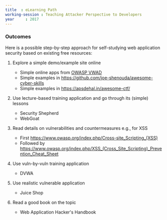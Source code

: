 ```yaml
---
title  : eLearning Path
working-session : Teaching Attacker Perspective to Developers
year     : 2017
---
```


### Outcomes

Here is a possible step-by-step approach for self-studying
web application security based on existing free resources:

1. Explore a simple demo/example site online
   - Simple online apps from [OWASP VWAD](https://www.owasp.org/index.php/OWASP_Vulnerable_Web_Applications_Directory_Project#tab=On-Line_apps)
   - Simple examples in https://github.com/joe-shenouda/awesome-cyber-skills
   - Simple examples in https://apsdehal.in/awesome-ctf/
   
2. Use lecture-based training application and go through its (simple)
   lessons
   - Security Shepherd
   - WebGoat
   
3. Read details on vulnerabilities and countermeasures e.g., for XSS
   -  First https://www.owasp.org/index.php/Cross-site_Scripting_(XSS)
   -  Followed by
      https://www.owasp.org/index.php/XSS_(Cross_Site_Scripting)_Prevention_Cheat_Sheet
      
4. Use vuln-by-vuln training application
   - DVWA
   
5. Use realistic vulnerable application
   - Juice Shop
   
6. Read a good book on the topic
   - Web Application Hacker's Handbook
